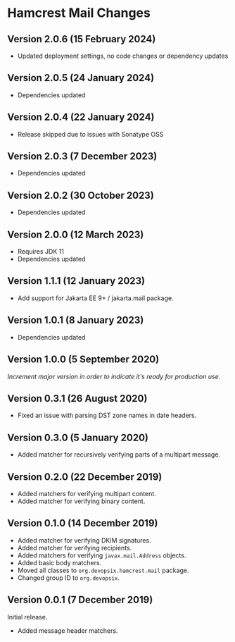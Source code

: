 # Hamcrest Mail Changes

## Version 2.0.6 (15 February 2024)

* Updated deployment settings, no code changes or dependency updates

## Version 2.0.5 (24 January 2024)

* Dependencies updated

## Version 2.0.4 (22 January 2024)

* Release skipped due to issues with Sonatype OSS

## Version 2.0.3 (7 December 2023)

* Dependencies updated

## Version 2.0.2 (30 October 2023)

* Dependencies updated

## Version 2.0.0 (12 March 2023)

* Requires JDK 11
* Dependencies updated

## Version 1.1.1 (12 January 2023)

* Add support for Jakarta EE 9+ / jakarta.mail package.

## Version 1.0.1 (8 January 2023)

* Dependencies updated

## Version 1.0.0 (5 September 2020)

*Increment major version in order to indicate it's ready for production use.*

## Version 0.3.1 (26 August 2020)

* Fixed an issue with parsing DST zone names in date headers.

## Version 0.3.0 (5 January 2020)

* Added matcher for recursively verifying parts of a multipart message.

## Version 0.2.0 (22 December 2019)

* Added matchers for verifying multipart content.
* Added matcher for verifying binary content.

## Version 0.1.0 (14 December 2019)

* Added matcher for verifying DKIM signatures.
* Added matcher for verifying recipients.
* Added matchers for verifying `javax.mail.Address` objects.
* Added basic body matchers.
* Moved all classes to `org.devopsix.hamcrest.mail` package.
* Changed group ID to `org.devopsix`.

## Version 0.0.1 (7 December 2019)

Initial release.

* Added message header matchers.
